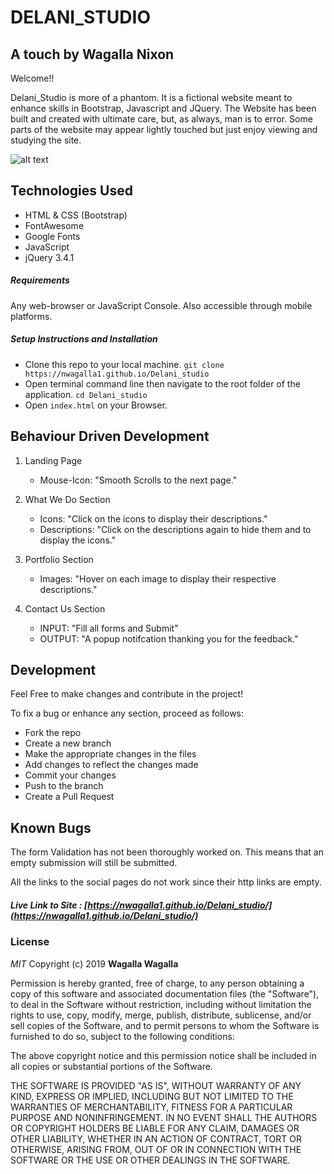 # DELANI_STUDIO

## A touch by Wagalla Nixon

Welcome!!

Delani_Studio is more of a phantom. It is a fictional website meant to enhance skills in Bootstrap, Javascript and JQuery. The Website has been built and created with ultimate care, but, as always, man is to error. Some parts of the website may appear lightly touched but just enjoy viewing and studying the site.

![alt text](https://i.postimg.cc/wT6cZnGk/Screenshot-from-2019-11-04-10-32-31.png)

## Technologies Used

- HTML & CSS (Bootstrap)
- FontAwesome
- Google Fonts
- JavaScript 
- jQuery 3.4.1

##### Requirements

Any web-browser or JavaScript Console. Also accessible through mobile platforms.

##### Setup Instructions and Installation

- Clone this repo to your local machine. `git clone https://nwagalla1.github.io/Delani_studio`
- Open terminal command line then navigate to the root folder of the application. `cd Delani_studio`
- Open `index.html` on your Browser.


## Behaviour Driven Development

1. Landing Page
   - Mouse-Icon: "Smooth Scrolls to the next page."
   
2. What We Do Section
   - Icons: "Click on the icons to display their descriptions."
   - Descriptions: "Click on the descriptions again to hide them and to display the icons."

3. Portfolio Section
   - Images: "Hover on each image to display their respective descriptions." 

4. Contact Us Section
   - INPUT: "Fill all forms and Submit" 
   - OUTPUT: "A popup notifcation thanking you for the feedback."

## Development

Feel Free to make changes and contribute in the project!

To fix a bug or enhance any section, proceed as follows:
- Fork the repo
- Create a new branch 
- Make the appropriate changes in the files
- Add changes to reflect the changes made
- Commit your changes
- Push to the branch 
- Create a Pull Request


## Known Bugs

The form Validation has not been thoroughly worked on. This means that an empty submission will still be submitted.

All the links to the social pages do not work since their http links are empty.


##### Live Link to Site : [https://nwagalla1.github.io/Delani_studio/](https://nwagalla1.github.io/Delani_studio/)

### License

*MIT*
Copyright (c) 2019 **Wagalla Wagalla**

Permission is hereby granted, free of charge, to any person obtaining a copy of this software and associated documentation files (the "Software"), to deal in the Software without restriction, including without limitation the rights to use, copy, modify, merge, publish, distribute, sublicense, and/or sell copies of the Software, and to permit persons to whom the Software is furnished to do so, subject to the following conditions:

The above copyright notice and this permission notice shall be included in all copies or substantial portions of the Software.

THE SOFTWARE IS PROVIDED "AS IS", WITHOUT WARRANTY OF ANY KIND, EXPRESS OR IMPLIED, INCLUDING BUT NOT LIMITED TO THE WARRANTIES OF MERCHANTABILITY, FITNESS FOR A PARTICULAR PURPOSE AND NONINFRINGEMENT. IN NO EVENT SHALL THE AUTHORS OR COPYRIGHT HOLDERS BE LIABLE FOR ANY CLAIM, DAMAGES OR OTHER LIABILITY, WHETHER IN AN ACTION OF CONTRACT, TORT OR OTHERWISE, ARISING FROM, OUT OF OR IN CONNECTION WITH THE SOFTWARE OR THE USE OR OTHER DEALINGS IN THE SOFTWARE.